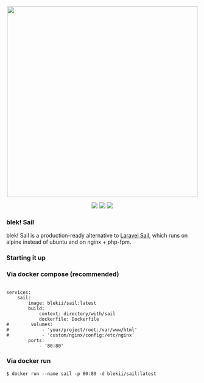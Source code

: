 <p align='center'><img width=500 src='https://blek.codes/logo.png' align='center'></img></p>

<p align='center'>
    <img src='https://img.shields.io/docker/pulls/blekii/sail?style=plastic'></img>
    <img src='https://img.shields.io/docker/v/blekii/sail?style=plastic'></img>
    <img src='https://img.shields.io/badge/built%20with-%E2%9D%A4-ff005d?style=plastic'></img>
</p>

### blek! Sail
blek! Sail is a production-ready alternative to <a href='https://github.com/laravel/sail'>Laravel Sail</a>, which runs on alpine instead of ubuntu and on nginx + php-fpm.

### Starting it up

### Via docker compose (recommended)
```

services:
    sail:
        image: blekii/sail:latest
        build:
            context: directory/with/sail
            dockerfile: Dockerfile
#        volumes:
#            - 'your/project/root:/var/www/html'
#            - 'custom/nginx/config:/etc/nginx'
        ports:
            - '80:80'

```

### Via docker run
```
$ docker run --name sail -p 80:80 -d blekii/sail:latest
```
